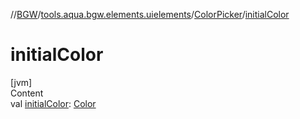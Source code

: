 //[BGW](../../../index.md)/[tools.aqua.bgw.elements.uielements](../index.md)/[ColorPicker](index.md)/[initialColor](initial-color.md)



# initialColor  
[jvm]  
Content  
val [initialColor](initial-color.md): [Color](https://docs.oracle.com/javase/8/docs/api/java/awt/Color.html)  



